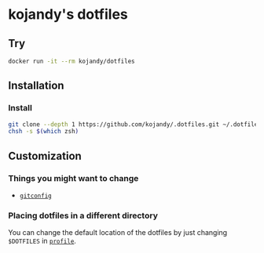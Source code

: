 # kojandy's dotfiles

## Try
```sh
docker run -it --rm kojandy/dotfiles
```

## Installation
### Install
```sh
git clone --depth 1 https://github.com/kojandy/.dotfiles.git ~/.dotfiles && cd ~/.dotfiles && ./setup
chsh -s $(which zsh)
```

## Customization
### Things you might want to change
- [`gitconfig`](git/gitconfig)

### Placing dotfiles in a different directory
You can change the default location of the dotfiles by just changing `$DOTFILES` in [`profile`](profile).
